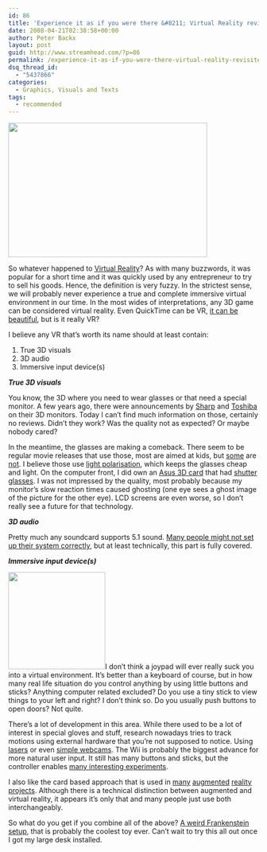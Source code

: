 ```yaml
---
id: 86
title: 'Experience it as if you were there &#8211; Virtual Reality revisited'
date: 2008-04-21T02:38:58+00:00
author: Peter Backx
layout: post
guid: http://www.streamhead.com/?p=86
permalink: /experience-it-as-if-you-were-there-virtual-reality-revisited/
dsq_thread_id:
  - "5437866"
categories:
  - Graphics, Visuals and Texts
tags:
  - recommended
---
```

<img class="aligncenter size-full wp-image-87" title="Virtual Reality" src="http://www.streamhead.com/wp-content/uploads/2008/04/virtual_reality.jpg" alt="" width="400" height="270" srcset="http://www.streamhead.com/wp-content/uploads/2008/04/virtual_reality.jpg 400w, http://www.streamhead.com/wp-content/uploads/2008/04/virtual_reality-300x202.jpg 300w" sizes="(max-width: 400px) 100vw, 400px" />

So whatever happened to <a href="http://en.wikipedia.org/wiki/Virtual_reality" target="_blank">Virtual Reality</a><span>? As with many buzzwords, it was popular for a short time and it was quickly used by any entrepreneur to try to sell his goods. Hence, the definition is very fuzzy. In the strictest sense, we will probably never experience a true and complete <span>immersive</span> virtual environment in our time. In the most wides of interpretations, any 3D game can be considered virtual reality. Even <span>QuickTime</span> can be VR, <a href="http://www.vrmag.org/" target="_blank">it can be beautiful</a>, but is it really VR?</span>

I believe any VR that&#8217;s worth its name should at least contain:

  1. True 3D visuals
  2. 3D audio
  3. Immersive input device(s)

_**True 3D visuals**_

You know, the 3D where you need to wear glasses or that need a special monitor. A few years ago, there were announcements by <a href="http://gizmodo.com/archives/sharp-releases-3d-flat-panel-finally-019205.php" target="_blank">Sharp</a> and <a href="http://hardware.slashdot.org/article.pl?sid=05/04/16/1739244&from=rss" target="_blank">Toshiba</a> on their 3D monitors. Today I can&#8217;t find much information on those, certainly no reviews. Didn&#8217;t they work? Was the quality not as expected? Or maybe nobody cared?

In the meantime, the glasses are making a comeback. There seem to be regular movie releases that use those, most are aimed at kids, but <a href="http://imdb.com/title/tt0442933/" target="_blank">some</a> are <a href="http://www.u23dmovie.com/" target="_blank">not</a>. I believe those use [light polarisation](http://www.3dglasses.net/polarized%203D%20Glasses.htm), which keeps the glasses cheap and light. On the computer front, I did own an <a href="http://www.stereo3d.com/discus/messages/3178/4319.html?1175237642" target="_blank">Asus 3D card</a> that had <a href="http://en.wikipedia.org/wiki/LCD_shutter_glasses" target="_blank">shutter glasses</a>. I was not impressed by the quality, most probably because my monitor&#8217;s slow reaction times caused ghosting (one eye sees a ghost image of the picture for the other eye). LCD screens are even worse, so I don&#8217;t really see a future for that technology.

_**3D audio**_

Pretty much any soundcard supports 5.1 sound. <a href="http://gizmodo.com/364404/experts-say-that-as-many-as-50-of-home-theater-buyers-dont-set-up-their-rear-surround-speakers" target="_blank">Many people might not set up their system correctly</a>, but at least technically, this part is fully covered.

_**Immersive input device(s)**_

<img class="alignright size-full wp-image-89" title="brillliant controller" src="http://www.streamhead.com/wp-content/uploads/2008/04/813226.jpg" alt="" width="195" height="195" srcset="http://www.streamhead.com/wp-content/uploads/2008/04/813226.jpg 320w, http://www.streamhead.com/wp-content/uploads/2008/04/813226-150x150.jpg 150w, http://www.streamhead.com/wp-content/uploads/2008/04/813226-300x300.jpg 300w" sizes="(max-width: 195px) 100vw, 195px" />I don&#8217;t think a joypad will ever really suck you into a virtual environment. It&#8217;s better than a keyboard of course, but in how many real life situation do you control anything by using little buttons and sticks? Anything computer related excluded? Do you use a tiny stick to view things to your left and right? I don&#8217;t think so. Do you usually push buttons to open doors? Not quite.

There&#8217;s a lot of development in this area. While there used to be a lot of interest in special gloves and stuff, research nowadays tries to track motions using external hardware that you&#8217;re not supposed to notice. Using <a href="http://www.k2.t.u-tokyo.ac.jp/fusion/LaserActiveTracking/" target="_blank">lasers</a> or even <a href="http://technabob.com/blog/2008/03/19/faceapi-3d-head-tracking-with-any-webcam/" target="_blank">simple webcams</a>. The Wii is probably the biggest advance for more natural user input. It still has many buttons and sticks, but the controller enables <a href="http://www.cs.cmu.edu/~johnny/projects/wii/" target="_blank">many interesting experiments</a>.

I also like the card based approach that is used in <a href="http://www.hitl.washington.edu/artoolkit/" target="_blank">many</a> <a href="http://studierstube.icg.tu-graz.ac.at/" target="_blank">augmented</a> <a href="http://www.youtube.com/watch?v=oHkUOpYNhoM" target="_blank">reality projects</a>. Although there is a technical distinction between augmented and virtual reality, it appears it&#8217;s only that and many people just use both interchangeably.

So what do you get if you combine all of the above? <a href="http://www.tinmith.net/index.htm" target="_blank">A weird Frankenstein setup</a>, that is probably the coolest toy ever. Can&#8217;t wait to try this all out once I got my large desk installed.

<!-- AddThis Advanced Settings generic via filter on the_content -->

<!-- AddThis Share Buttons generic via filter on the_content -->